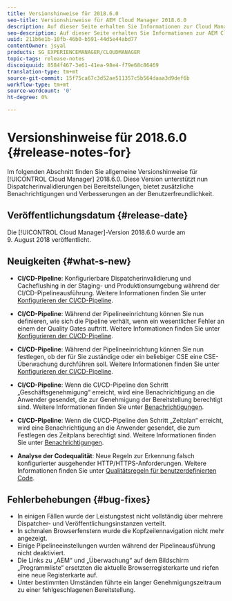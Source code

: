 ```yaml
---
title: Versionshinweise für 2018.6.0
seo-title: Versionshinweise für AEM Cloud Manager 2018.6.0
description: Auf dieser Seite erhalten Sie Informationen zur Cloud Manager-Version 2018.6.0.
seo-description: Auf dieser Seite erhalten Sie Informationen zur AEM Cloud Manager-Version 2018.6.0.
uuid: 211b6e1b-10fb-46b0-b591-44d5e44abd77
contentOwner: jsyal
products: SG_EXPERIENCEMANAGER/CLOUDMANAGER
topic-tags: release-notes
discoiquuid: 8584f467-3e61-41ea-98e4-f79e68c86469
translation-type: tm+mt
source-git-commit: 15f75ca67c3d52ae511357c5b564daaa3d9def6b
workflow-type: tm+mt
source-wordcount: '0'
ht-degree: 0%

---
```



# Versionshinweise für 2018.6.0 {#release-notes-for}

Im folgenden Abschnitt finden Sie allgemeine Versionshinweise für [!UICONTROL Cloud Manager] 2018.6.0. Diese Version unterstützt nun Dispatcherinvalidierungen bei Bereitstellungen, bietet zusätzliche Benachrichtigungen und Verbesserungen an der Benutzerfreundlichkeit.

## Veröffentlichungsdatum {#release-date}

Die [!UICONTROL Cloud Manager]-Version 2018.6.0 wurde am 9. August 2018 veröffentlicht.

## Neuigkeiten {#what-s-new}

* **CI/CD-Pipeline**: Konfigurierbare Dispatcherinvalidierung und Cacheflushing in der Staging- und Produktionsumgebung während der CI/CD-Pipelineausführung. Weitere Informationen finden Sie unter [Konfigurieren der CI/CD-Pipeline](configuring-pipeline.md).

* **CI/CD-Pipeline**: Während der Pipelineeinrichtung können Sie nun definieren, wie sich die Pipeline verhält, wenn ein wesentlicher Fehler an einem der Quality Gates auftritt. Weitere Informationen finden Sie unter [Konfigurieren der CI/CD-Pipeline](configuring-pipeline.md).

* **CI/CD-Pipeline**: Während der Pipelineeinrichtung können Sie nun festlegen, ob der für Sie zuständige oder ein beliebiger CSE eine CSE-Überwachung durchführen soll. Weitere Informationen finden Sie unter [Konfigurieren der CI/CD-Pipeline](configuring-pipeline.md).

* **CI/CD-Pipeline**: Wenn die CI/CD-Pipeline den Schritt „Geschäftsgenehmigung“ erreicht, wird eine Benachrichtigung an die Anwender gesendet, die zur Genehmigung der Bereitstellung berechtigt sind. Weitere Informationen finden Sie unter [Benachrichtigungen](notifications.md).

* **CI/CD-Pipeline**: Wenn die CI/CD-Pipeline den Schritt „Zeitplan“ erreicht, wird eine Benachrichtigung an die Anwender gesendet, die zum Festlegen des Zeitplans berechtigt sind. Weitere Informationen finden Sie unter [Benachrichtigungen](notifications.md).

* **Analyse der Codequalität**: Neue Regeln zur Erkennung falsch konfigurierter ausgehender HTTP/HTTPS-Anforderungen. Weitere Informationen finden Sie unter [Qualitätsregeln für benutzerdefinierten Code](custom-code-quality-rules.md).

## Fehlerbehebungen {#bug-fixes}

* In einigen Fällen wurde der Leistungstest nicht vollständig über mehrere Dispatcher- und Veröffentlichungsinstanzen verteilt.
* In schmalen Browserfenstern wurde die Kopfzeilennavigation nicht mehr angezeigt.
* Einige Pipelineeinstellungen wurden während der Pipelineausführung nicht deaktiviert.
* Die Links zu „AEM“ und „Überwachung“ auf dem Bildschirm „Programmliste“ ersetzten die aktuelle Browserregisterkarte und riefen eine neue Registerkarte auf.
* Unter bestimmten Umständen führte ein langer Genehmigungszeitraum zu einer fehlgeschlagenen Bereitstellung.
